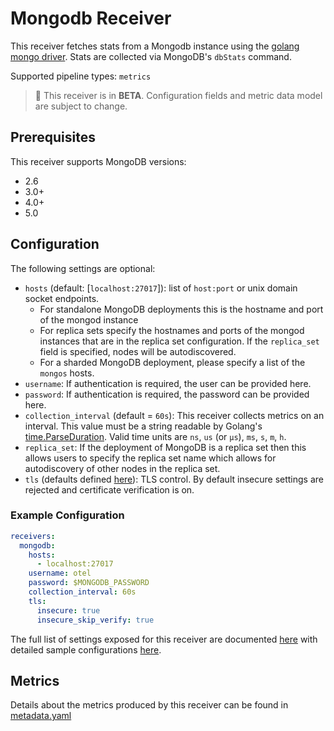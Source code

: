 # Mongodb Receiver

This receiver fetches stats from a Mongodb instance using the [golang
mongo driver](https://github.com/mongodb/mongo-go-driver). Stats are collected
via MongoDB's `dbStats` command.

Supported pipeline types: `metrics`

> :construction: This receiver is in **BETA**. Configuration fields and metric data model are subject to change.

## Prerequisites

This receiver supports MongoDB versions:

- 2.6
- 3.0+
- 4.0+
- 5.0

## Configuration

The following settings are optional:

- `hosts` (default: [`localhost:27017`]): list of `host:port` or unix domain socket endpoints.
  - For standalone MongoDB deployments this is the hostname and port of the mongod instance
  - For replica sets specify the hostnames and ports of the mongod instances that are in the replica set configuration. If the `replica_set` field is specified, nodes will be autodiscovered.
  - For a sharded MongoDB deployment, please specify a list of the `mongos` hosts.
- `username`: If authentication is required, the user can be provided here.
- `password`: If authentication is required, the password can be provided here.
- `collection_interval` (default = `60s`): This receiver collects metrics on an interval. This value must be a string readable by Golang's [time.ParseDuration](https://pkg.go.dev/time#ParseDuration). Valid time units are `ns`, `us` (or `µs`), `ms`, `s`, `m`, `h`.
- `replica_set`: If the deployment of MongoDB is a replica set then this allows users to specify the replica set name which allows for autodiscovery of other nodes in the replica set.
- `tls` (defaults defined [here](https://github.com/open-telemetry/opentelemetry-collector/blob/main/config/configtls/README.md)): TLS control. By default insecure settings are rejected and certificate verification is on.

### Example Configuration

```yaml
receivers:
  mongodb:
    hosts:
      - localhost:27017
    username: otel
    password: $MONGODB_PASSWORD
    collection_interval: 60s
    tls:
      insecure: true
      insecure_skip_verify: true
```

The full list of settings exposed for this receiver are documented [here](./config.go) with detailed sample configurations [here](./testdata/config.yaml).

## Metrics

Details about the metrics produced by this receiver can be found in [metadata.yaml](./metadata.yaml)
